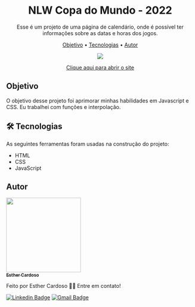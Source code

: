 <h1 align="center">NLW Copa do Mundo - 2022</h1>
<p align="center">Esse é um projeto de uma página de calendário, onde é possível ter informações sobre as datas e horas dos jogos.</p>

<p align="center">
<a href="#objetivo">Objetivo</a> • <a href="#tecnologias">Tecnologias</a> • <a href="#autor">Autor</a>
</p>

<p align="center">
<img src="./">
</p>

<p align="center">
<a href="https://esther-cardoso.github.io/nlw-copa-do-mundo-2022/">Clique aqui para abrir o site</a>
</p>

<h2 id="objetivo">Objetivo</h2>
<p>O objetivo desse projeto foi aprimorar minhas habilidades em Javascript e CSS. Eu trabalhei com funções e interpolação.</p>

<h2 id="tecnologias">🛠 Tecnologias</h2>
As seguintes ferramentas foram usadas na construção do projeto:

- HTML
- CSS
- JavaScript

## Autor

<a href="https://www.instagram.com/_esther_cardoso/">
 <img src="https://avatars.githubusercontent.com/u/70102263?v=4" width="200px;" alt=""/>
 <br />
 <sub><b>Esther Cardoso</b></sub></a>

Feito por Esther Cardoso 👋🏽 Entre em contato!

[![Linkedin Badge](https://img.shields.io/badge/-Esther-blue?style=flat-square&logo=Linkedin&logoColor=white&link=https://www.linkedin.com/in/esther-cardoso/)](https://www.linkedin.com/in/esther-cardoso/)
[![Gmail Badge](https://img.shields.io/badge/-esthercardosofernandes@gmail.com-c14438?style=flat-square&logo=Gmail&logoColor=white&link=mailto:esthercardosofernandes.com)](mailto:esthercardosofernandes@gmail.com)
